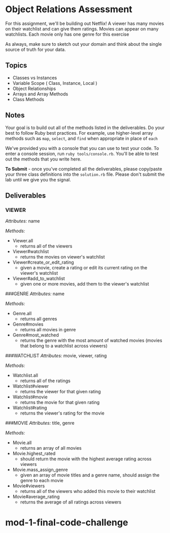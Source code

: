 # Object Relations Assessment

For this assignment, we'll be building out Netflix! A viewer has many movies on their watchlist and can give them ratings. Movies can appear on many watchlists. Each movie only has one genre for this exercise

As always, make sure to sketch out your domain and think about the single source of truth for your data.

## Topics

+ Classes vs Instances
+ Variable Scope ( Class, Instance, Local )
+ Object Relationships
+ Arrays and Array Methods
+ Class Methods

## Notes

Your goal is to build out all of the methods listed in the deliverables. Do your best to follow Ruby best practices. For example, use higher-level array methods such as `map`, `select`, and `find` when appropriate in place of `each`

We've provided you with a console that you can use to test your code. To enter a console session, run `ruby tools/console.rb`. You'll be able to test out the methods that you write here.

**To Submit** - once you've completed all the deliverables, please copy/paste your three class definitions into the `solution.rb` file. Please don't submit the lab until we give you the signal.

## Deliverables

### VIEWER
*Attributes:* name

*Methods:*
+ Viewer.all
  + returns all of the viewers
+ Viewer#watchlist
  + returns the movies on viewer's watchlist
+ Viewer#create_or_edit_rating
  + given a movie, create a rating or edit its current rating on the viewer's watchlist
+ Viewer#add_to_watchlist
  + given one or more movies, add them to the viewer's watchlist

###GENRE
*Attributes:* name

*Methods:*
+ Genre.all
  + returns all genres
+ Genre#movies
  + returns all movies in genre
+ Genre#most_watched
  + returns the genre with the most amount of watched movies (movies that belong to a watchlist across viewers)

###WATCHLIST
*Attributes:* movie, viewer, rating

*Methods:*
+ Watchlist.all
  + returns all of the ratings
+ Watchlist#viewer
  + returns the viewer for that given rating
+ Watchlist#movie
  + returns the movie for that given rating
+ Watchlist#rating
  + returns the viewer's rating for the movie

###MOVIE
*Attributes:* title, genre

*Methods:*
+ Movie.all
  + returns an array of all movies
+ Movie.highest_rated
  + should return the movie with the highest average rating across viewers
+ Movie.mass_assign_genre
  + given an array of movie titles and a genre name, should assign the genre to each movie
+ Movie#viewers
  + returns all of the viewers who added this movie to their watchlist
+ Movie#average_rating
  + returns the average of all ratings across viewers
# mod-1-final-code-challenge
